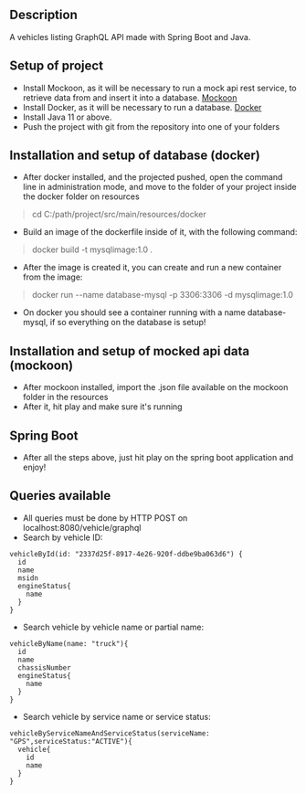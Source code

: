 ## Description

A vehicles listing GraphQL API made with Spring Boot and Java.

## Setup of project

- Install Mockoon, as it will be necessary to run a mock api rest service, to retrieve data from and insert it into a database. [Mockoon](https://mockoon.com/)
- Install Docker, as it will be necessary to run a database. [Docker](https://docs.docker.com/desktop/install/windows-install/#:~:text=Double%2Dclick%20Docker%20Desktop%20Installer,bottom%20of%20your%20web%20browser.)
- Install Java 11 or above.
- Push the project with git from the repository into one of your folders

## Installation and setup of database (docker)
- After docker installed, and the projected pushed, open the command line in administration mode, and move to the folder of your project inside the docker folder on resources
> cd C:/path/project/src/main/resources/docker
- Build an image of the dockerfile inside of it, with the following command:
> docker build -t mysqlimage:1.0 .
- After the image is created it, you can create and run a new container from the image:
> docker run --name database-mysql -p 3306:3306 -d mysqlimage:1.0
- On docker you should see a container running with a name database-mysql, if so everything on the database is setup!

## Installation and setup of mocked api data (mockoon)
- After mockoon installed, import the .json file available on the mockoon folder in the resources
- After it, hit play and make sure it's running

## Spring Boot
- After all the steps above, just hit play on the spring boot application and enjoy!

## Queries available
- All queries must be done by HTTP POST on localhost:8080/vehicle/graphql
- Search by vehicle ID:
```
vehicleById(id: "2337d25f-8917-4e26-920f-ddbe9ba063d6") {
  id
  name
  msidn
  engineStatus{
    name
  }
}
```

- Search vehicle by vehicle name or partial name:
```
vehicleByName(name: "truck"){
  id
  name
  chassisNumber
  engineStatus{
    name
  }
}
```

- Search vehicle by service name or service status:
```
vehicleByServiceNameAndServiceStatus(serviceName: "GPS",serviceStatus:"ACTIVE"){
  vehicle{
    id
    name
  }
}
```
